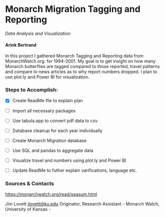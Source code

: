 # Monarch Migration Tagging and Reporting
*Data Analysis and Visualization*

#### Arink Bertrand

In this project I gathered Monarch Tagging and Reporting data from MonarchWatch.org. for 1994-2001. My goal is to get insight on how many Monarch butterflies are tagged compared to those reported, travel patterns and compare to news articles as to why report numbers dropped. I plan to use plot.ly and Power BI for visualization.


### Steps to Accomplish:

- [x] Create ReadMe file to explain plan 
- [ ] Import all necessary packages
- [ ] Use tabula.app to convert pdf data to csv
- [ ] Database cleanup for each year individually
- [ ] Create Monarch Migration database
- [ ] Use SQL and pandas to aggregate data
- [ ] Visualize travel and numbers using plot.ly and Power BI
- [ ] Update ReadMe to futher explain varifications, language etc.


### Sources & Contacts
https://monarchwatch.org/read/seasum.html

Jim Lovett <jlovett@ku.edu> Originator, Research Assistant - Monarch Watch, University of Kansas -